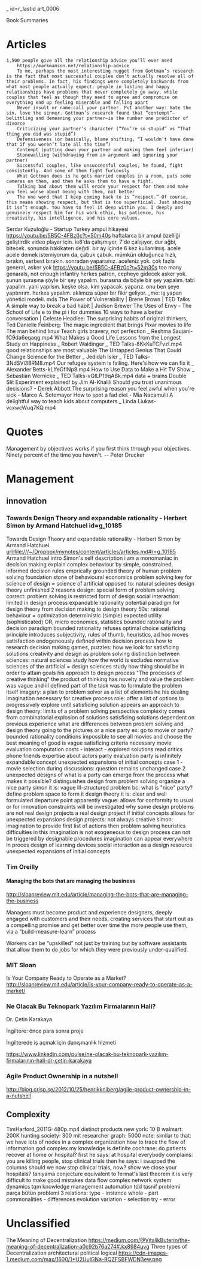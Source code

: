 _ id=r_lastid art_0006

Book Summaries

# Articles

	1,500 people give all the relationship advice you’ll ever need
		https://markmanson.net/relationship-advice
		To me, perhaps the most interesting nugget from Gottman’s research is the fact that most successful couples don’t actually resolve all of their problems. In fact, his findings were completely backwards from what most people actually expect: people in lasting and happy relationships have problems that never completely go away, while couples that feel as though they need to agree and compromise on everything end up feeling miserable and falling apart
		Never insult or name-call your partner. Put another way: hate the sin, love the sinner. Gottman’s research found that “contempt”—belittling and demeaning your partner—is the number one predictor of divorce
		Criticizing your partner’s character (“You’re so stupid” vs “That thing you did was stupid”)
		Defensiveness (or basically, blame shifting, “I wouldn’t have done that if you weren’t late all the time”)
		Contempt (putting down your partner and making them feel inferior)
		Stonewalling (withdrawing from an argument and ignoring your partner)
		Successful couples, like unsuccessful couples, he found, fight consistently. And some of them fight furiously
		What Gottman does is he gets married couples in a room, puts some cameras on them, and then he asks them to have a fight.
		Talking bad about them will erode your respect for them and make you feel worse about being with them, not better
		The one word that I keep coming back to is “respect.” Of course, this means showing respect, but that is too superficial. Just showing it isn’t enough. You have to feel it deep within you. I deeply and genuinely respect him for his work ethic, his patience, his creativity, his intelligence, and his core values. 
  Serdar Kuzuloğlu - Startup Turkey
    ampul hikayesi  
      https://youtu.be/5B5C-4FBz0c?t=50m40s
      haftalarca bir ampul özelliği geliştirdik video player için. ie6'da çalışmıyor, 7'de çalışıyor. dur ağbi, bitecek.
      sonunda hakikaten değdi. bir ay içinde 6 kez kullanılmış.
      acele acele demek istemiyorum da, çabuk çabuk. 
      mümkün olduğunca hızlı, bırakın, serbest bırakın. sonradan yaparsınız. aceleniz yok.
    çok fazla general, asker yok
      https://youtu.be/5B5C-4FBz0c?t=52m30s
      too many genarals, not enough infantry
      herkes patron, cepheye gidecek asker yok.
      şunun şurasına şöyle bir şey yapalım. burasına da böyle bir şey yapalım. tabi yapalım. yani yapılsın. keşke olsa. kim yapacak. yaparız. onu ben şeye yaptırırım.
      herkes yapalım. aklımıza süper bir fikir geliyor.
      _me: iş yapan yönetici modeli. mds
  The Power of Vulnerability | Brene Brown | TED Talks 
  A simple way to break a bad habit | Judson Brewer
  The Uses of Envy - The School of Life 
  e to the pi i for dummies 
   10 ways to have a better conversation | Celeste Headlee: 
  The surprising habits of original thinkers, Ted
  Danielle Feinberg: The magic ingredient that brings Pixar movies to life
  The man behind linux
  Teach girls bravery, not perfection _ Reshma Saujani-fC9da6eqaqg.mp4
  What Makes a Good Life Lessons from the Longest Study on Happiness _ Robert Waldinger _ TED Talks-8KkKuTCFvzI.mp4
    good relationships are most valuable
  The Untapped Genius That Could Change Science for the Better _ Jedidah Isler _ TED Talks-3NdSVi38RM8.mp4
  Our refugee system is failing. Here's how we can fix it _ Alexander Betts-kLIfeGflNp8.mp4
  How to Use Data to Make a Hit TV Show _ Sebastian Wernicke _ TED Talks-vQILP19qABk.mp4
    data + brains
  Double Slit Experiment explained! by Jim Al-Khalili
  Should you trust unanimous decisions? - Derek Abbott 
  The surprising reason you feel awful when you're sick - Marco A. Sotomayor 
  How to spot a fad diet - Mia Nacamulli
  A delightful way to teach kids about computers _ Linda Liukas-vcxwcWuq7KQ.mp4

# Quotes

  Management by objectives works if you first think through your objectives. Ninety percent of the time you haven't. -- Peter Drucker

# Management

## innovation

### Towards Design Theory and expandable rationality - Herbert Simon by Armand Hatchuel id=g_10185

  Towards Design Theory and expandable rationality - Herbert Simon by Armand Hatchuel <url:file:///~/Dropbox/mynotes/content/articles/articles.md#r=g_10185>
  Armand Hatchuel
  intro
    Simon's self description
      i am a monomaniac in decision making
    explain complex behaviour by simple, constrained, informed decision rules
    emprically grounded theory of human problem solving
    foundation stone of behavioural economics
    problem solving
      key for
        science of design
          = science of artificial
            opposed to: natural sciecnes
    design theory unfinished
      2 reasons
        design: special form of problem solving
          correct:
            problem solving is restricted form of design
        social interaction: limited in design process
      expandable rationality
        potential paradigm for design theory
  from decision making to design theory
    50s: rational behaviour = optimization
      deterministic (simple)
      expected utility (sophisticated)
      OR, micro economics, statistics
    bounded rationality and decision paradigm
      bounded rationality
        refuses optimal choice
      satisficing principle
        introduces subjectivity, rules of thumb, heuristics, ad hoc moves
        satisfaction
          endogeneously defined within decision process
        how to research decision making
          games, puzzles: how we look for satisficing solutions
    creativity and design as problem solving
      distinction between sciences:
        natural sciences
          study how the world is 
          excludes normative
        sciences of the artificial = design sciences
          study how thing should be in order to attain goals
      his approach to design process
        "The processes of creative thinking"
          the product of thinking has novelty and value
          the problem was vague and ill defined
          part of the task was to formulate the problem itself
          imagery:
            a plan to problem solver
            as a list of elements he his dealing
          imagination
            necessary for creative process
            role: offer a list of options
              to progressively explore
              until satisficing solution appears
  an approach to design theory: limits of a problem solving perspective
    complexity comes from
      combinatorial explosion of solutions
    satisficing solutions
      dependent on previous experience
    what are differences between problem solving and design theory
      going to the pictures or a nice party
        ex: go to movie or party?
          bounded rationality conditions
            impossible to see all movies and choose the best
            meaning of good is vague
            satisficing criteria necessary
          movie evaluation
            computation costs - interact - explored solutions
              read critics
              phone friends
              expertise about actors
          party evaluation
            party is infinitely expandable concept
              unexpected expansions of initial concepts
                case 1 - movie selection
                  during discussions: question remains unchanged
                case 2
                  unexpected designs of what is a party can emerge from the process
                what makes it possible?
                  distinguishes design from problem solving
                    organize a nice party 
                      simon
                        it is: vague ill-structured problem
                          bc: what is "nice" party?
                        define problem space to form it
                      design theory
                        it is: clear and well formulated departure point
                        apparently vague:
                          allows 
                            for conformity to usual
                            or for innovation
                          constraints
                            will be investigated
                  why some design problems are not real design projects
                    a real design project
                      if initial concepts allows for unexpected expansions
                  design projects: not always creative
                    simon: imagination to provide first list of actions
                      then problem solving heuristics
                    difficulties in this
                      imagination 
                        is not exogeneous to design process
                        can not be triggered by designable procedures
                      imagination
                        can appear everywhere in proces
              design of learning devices
              social interaction as a design resource
          unexpected expansions of initial concepts

### Tim Oreilly

#### Managing the bots that are managing the business

  http://sloanreview.mit.edu/article/managing-the-bots-that-are-managing-the-business

Managers must become product and experience designers, deeply engaged with customers and their needs, creating services that start out as a compelling promise and get better over time the more people use them, via a “build-measure-learn” process

Workers can be “upskilled” not just by training but by software assistants that allow them to do jobs for which they were previously under-qualified. 

### MIT Sloan

Is Your Company Ready to Operate as a Market? 
  http://sloanreview.mit.edu/article/is-your-company-ready-to-operate-as-a-market/

### Ne Olacak Bu Teknopark Yazılım Firmalarının Hali?

Dr. Çetin Karakaya

İngiltere: önce para sonra proje

İngilterede iş açmak için danışmanlık hizmeti

https://www.linkedin.com/pulse/ne-olacak-bu-teknopark-yazılım-firmalarının-hali-dr-çetin-karakaya

### Agile Product Ownership in a nutshell

http://blog.crisp.se/2012/10/25/henrikkniberg/agile-product-ownership-in-a-nutshell

## Complexity

  TimHarford_2011G-480p.mp4
    distinct products
      new york: 10 B
      walmart: 200K
      hunting society: 300
      mit researcher graph: 5000
    note:
      similar to that:
        we have lots of nodes in a complex organization
        how to trace the flow of information
    god complex
      my knowledge is definite
    cochrane: do patients recover at home or hospital?
      first he says: at hospital
      everybody complains:
        you are killing people, stop clinical trials
      then he says: i swapped the columns
        should we now stop clinical trials, now?
        show we close your hospitals?
    taniyama
      conjecture equivalent to fermat's last theorem
      it is very difficult to make good mistakes
  data flow 
    complex network
    system dynamics
    tqm
    knowledge management
    automation
      tdd
    tasnif problemi
      parça bütün problemi
      3 relations:
        type - instance
        whole - part
        commonalities - differences
    evolution
      variation - selection
      try - error

# Unclassified

  The Meaning of Decentralization
    https://medium.com/@VitalikButerin/the-meaning-of-decentralization-a0c92b76a274#.kx8984uvg
    Three types of Decentralization
      architectural
      political
      logical
      https://cdn-images-1.medium.com/max/1600/1*U2UuIGNa-RQZFSBFWDN3ew.png
